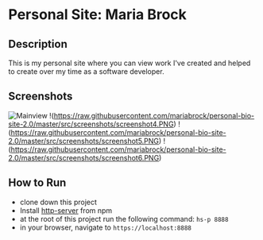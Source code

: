 # Personal Site: Maria Brock

## Description
This is my personal site where you can view work I've created and helped to create over my time as a software developer.

## Screenshots
![Mainview](https://raw.githubusercontent.com/mariabrock/personal-bio-site-2.0/master/src/screenshots/screenshot1.PNG)
!(https://raw.githubusercontent.com/mariabrock/personal-bio-site-2.0/master/src/screenshots/screenshot4.PNG)
!(https://raw.githubusercontent.com/mariabrock/personal-bio-site-2.0/master/src/screenshots/screenshot5.PNG)
!(https://raw.githubusercontent.com/mariabrock/personal-bio-site-2.0/master/src/screenshots/screenshot6.PNG)

## How to Run
* clone down this project 
* Install [http-server](https://www.npmjs.com/package/http-server) from npm
* at the root of this project run the following command: `hs-p 8888`
* in your browser, navigate to `https://localhost:8888`
